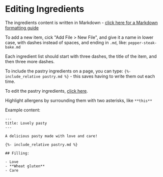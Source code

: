 # Editing Ingredients

The ingredients content is written in Markdown - [click here for a Markdown formatting guide](https://www.markdownguide.org/cheat-sheet/)

To add a new item, cick "Add File > New File", and give it a name in lower case, with dashes instead of spaces, and ending in `.md`, like: `pepper-steak-bake.md`

Each ingredient list should start with three dashes, the title of the item, and then three more dashes.

To include the pastry ingredients on a page, you can type: `{%- include_relative pastry.md %}` - this saves having to write them out each time.

To edit the pastry ingredients, [click here](pastry.md).

Highlight allergens by surrounding them with two asterisks, like `**this**`

Example content:

```
---
title: Lovely pasty
---

A delicious pasty made with love and care!

{%- include_relative pastry.md %}

## Filling:

- Love
- **Wheat gluten**
- Care
```
